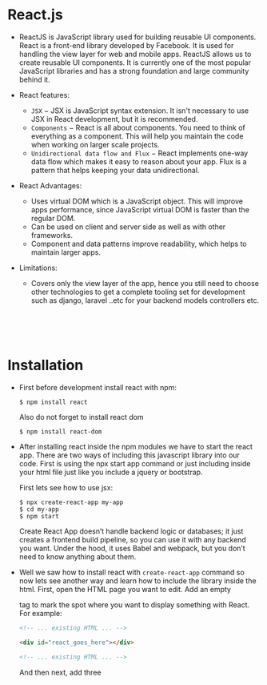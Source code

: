 # React.js

- ReactJS is JavaScript library used for building reusable UI components. React is a front-end library developed by Facebook. It is used for handling the view layer for web and mobile apps. ReactJS allows us to create reusable UI components. It is currently one of the most popular JavaScript libraries and has a strong foundation and large community behind it.

- React features:
  - `JSX` − JSX is JavaScript syntax extension. It isn't necessary to use JSX in React development, but it is recommended.
  - `Components` − React is all about components. You need to think of everything as a component. This will help you maintain the code when working on larger scale projects.
  - `Unidirectional data flow and Flux` − React implements one-way data flow which makes it easy to reason about your app. Flux is a pattern that helps keeping your data unidirectional.
  
- React Advantages:
  - Uses virtual DOM which is a JavaScript object. This will improve apps performance, since JavaScript virtual DOM is faster than the regular DOM.
  - Can be used on client and server side as well as with other frameworks.
  - Component and data patterns improve readability, which helps to maintain larger apps.
  
- Limitations:
  - Covers only the view layer of the app, hence you still need to choose other technologies to get a complete tooling set for development such as django, laravel ..etc for your backend models controllers etc.
  
<br>
<br>
<br>

# Installation

- First before development install react with npm:
  ```
  $ npm install react
  ```
  Also do not forget to install react dom
  ```
  $ npm install react-dom
  ```
  
- After installing react inside the npm modules we have to start the react app. There are two ways of including this javascript library into our code. First is using the npx start app command or just including inside your html file just like you include a jquery or bootstrap.

  First lets see how to use jsx:
  ```
  $ npx create-react-app my-app
  $ cd my-app
  $ npm start
  ```
  Create React App doesn’t handle backend logic or databases; it just creates a frontend build pipeline, so you can use it with any backend you want. Under the hood, it uses Babel and webpack, but you don’t need to know anything about them.
  
- Well we saw how to install react with `create-react-app` command so now lets see another way and learn how to include the library inside the html. First, open the HTML page you want to edit. Add an empty <div> tag to mark the spot where you want to display something with React. For example:
  ```html
  <!-- ... existing HTML ... -->

  <div id="react_goes_here"></div>

  <!-- ... existing HTML ... -->
  ```
  And then next, add three <script> tags to the HTML page right before the closing </body> tag:
  ```html
    <!-- ... other HTML ... -->

    <!-- Load React. -->
    <!-- Note: when deploying, replace "development.js" with "production.min.js". -->
    <script src="https://unpkg.com/react@16/umd/react.development.js" crossorigin></script>
    <script src="https://unpkg.com/react-dom@16/umd/react-dom.development.js" crossorigin></script>

    <!-- Load our React component. -->
    <script src="react_goes_here.js"></script>

  </body>
  ```
  The first two tags load React. The third one will load your component code. After doing the above create a file called `react_goes_here.js` next to your HTML page and add :
  ```js
  // ... react code ...
  
  const domContainer = document.querySelector('#react_code_goes_here');
  ReactDOM.render(e(reactCode), domContainer);
  ```
  
  Note: I did not really understand how to add react into html. I will comeback to this later on ...
  
<br>
<br>
<br>

# JSX

- Consider this variable declaration:
  ```js
  const element = <h1>Hello world</h1>;
  ```
  This funny tag syntax is neither a string nor HTML. It is called JSX, and it is a syntax extension to JavaScript. We recommend using it with React to describe what the UI should look like. JSX may remind you of a template language, but it comes with the full power of JavaScript.
  
  React doesn’t require using JSX, but most people find it helpful as a visual aid when working with UI inside the JavaScript code. It also allows React to show more useful error and warning messages.
  
### Embedding Expressions in JSX

- In the example below, we declare a variable called name and then use it inside JSX by wrapping it in curly braces:
  ```js
  const name = "john";
  const element = <h1>Hello, {name}</h1>
  ```
  You can put any valid JavaScript expression inside the curly braces in JSX. For example, `2 + 2`, `user.firstName`, or `formatName(user)` are all valid JavaScript expressions.
  
- You can also use JSX inside of if statements and for loops, assign it to variables, accept it as arguments, and return it from functions:
  ```js
  function getGreeting(user) {
    if (user) {
      return <h1>Hello, {user.name}</h1>;
    }
    return <h1>Hello, Stranger.</h1>;
  }
  ```
  
### Specifiying Attributes with JSX

- You may use quotes to specify string literals as attributes:
  ```js
  const element = <div tabIndex="0"></div>;
  ```
  You may also use curly braces to embed a JavaScript expression in an attribute:
  ```js
  const element = <img src={user.avatarUrl}></img>;
  ```
  Don’t put quotes around curly braces when embedding a JavaScript expression in an attribute. You should either use quotes (for string values) or curly braces (for expressions), but not both in the same attribute.
  
- SX tags may contain children:
  ```js
  const element = (
    <div>
      <h1>Hello!</h1>
      <h2>Good to see you here.</h2>
    </div>
  );
  ```
  
> Note: Since JSX is closer to JavaScript than to HTML, React DOM uses `camelCase` property naming convention instead of HTML     attribute names. For example, `class` becomes `className` in JSX, and `tabindex` becomes `tabIndex`.
  
  
  
  
  
  
  
  
  
  
  
  
  
  

